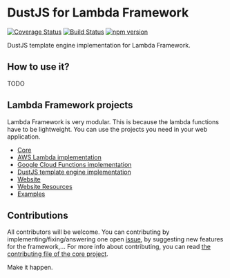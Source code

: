 # DustJS for Lambda Framework

[![Coverage Status](https://coveralls.io/repos/github/rogelio-o/lambda-framework-dustjs/badge.svg?branch=master)](https://coveralls.io/github/rogelio-o/lambda-framework-dustjs?branch=master) [![Build Status](https://travis-ci.org/rogelio-o/lambda-framework-dustjs.svg?branch=master)](https://travis-ci.org/rogelio-o/lambda-framework-dustjs) [![npm version](https://badge.fury.io/js/lambda-framework-dustjs.svg)](https://badge.fury.io/js/lambda-framework-dustjs)

DustJS template engine implementation for Lambda Framework.

## How to use it?

TODO

## Lambda Framework projects

Lambda Framework is very modular. This is because the lambda functions have to be
lightweight. You can use the projects you need in your web application.

- [Core](https://github.com/rogelio-o/lambda-framework)
- [AWS Lambda implementation](https://github.com/rogelio-o/lambda-framework-aws)
- [Google Cloud Functions implementation](https://github.com/rogelio-o/lambda-framework-gcloud)
- [DustJS template engine implementation](https://github.com/rogelio-o/lambda-framework-dustjs)
- [Website](https://github.com/rogelio-o/lambda-framework-website)
- [Website Resources](https://github.com/rogelio-o/lambda-framework-website-resources)
- [Examples](https://github.com/rogelio-o/lambda-framework-examples)

## Contributions

All contributors will be welcome. You can contributing by implementing/fixing/answering one open [issue](issues), by suggesting new features for the framework,... For more info about contributing, you can read [the contributing file of the core project](https://github.com/rogelio-o/lambda-framework/CONTRIBUTING.md).

Make it happen.

